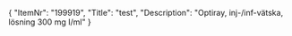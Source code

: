 {
  "ItemNr": "199919",
  "Title": "test",
  "Description": "Optiray, inj-/inf-vätska, lösning 300 mg I/ml"
}